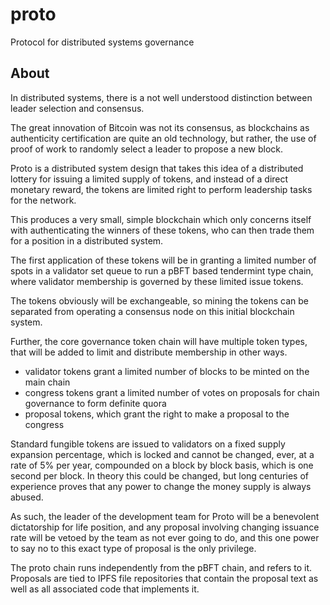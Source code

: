 # proto
Protocol for distributed systems governance

## About

In distributed systems, there is a not well understood distinction between leader selection and consensus. 

The great innovation of Bitcoin was not its consensus, as blockchains as authenticity certification are quite an old technology, but rather, the use of proof of work to randomly select a leader to propose a new block.

Proto is a distributed system design that takes this idea of a distributed lottery for issuing a limited supply of tokens, and instead of a direct monetary reward, the tokens are limited right to perform leadership tasks for the network.

This produces a very small, simple blockchain which only concerns itself with authenticating the winners of these tokens, who can then trade them for a position in a distributed system.

The first application of these tokens will be in granting a limited number of spots in a validator set queue to run a pBFT based tendermint type chain, where validator membership is governed by these limited issue tokens. 

The tokens obviously will be exchangeable, so mining the tokens can be separated from operating a consensus node on this initial blockchain system.

Further, the core governance token chain will have multiple token types, that will be added to limit and distribute membership in other ways. 

- validator tokens grant a limited number of blocks to be minted on the main chain
- congress tokens grant a limited number of votes on proposals for chain governance to form definite quora
- proposal tokens, which grant the right to make a proposal to the congress

Standard fungible tokens are issued to validators on a fixed supply expansion percentage, which is locked and cannot be changed, ever, at a rate of 5% per year, compounded on a block by block basis, which is one second per block. In theory this could be changed, but long centuries of experience proves that any power to change the money supply is always abused. 

As such, the leader of the development team for Proto will be a benevolent dictatorship for life position, and any proposal involving changing issuance rate will be vetoed by the team as not ever going to do, and this one power to say no to this exact type of proposal is the only privilege.

The proto chain runs independently from the pBFT chain, and refers to it. Proposals are tied to IPFS file repositories that contain the proposal text as well as all associated code that implements it.

